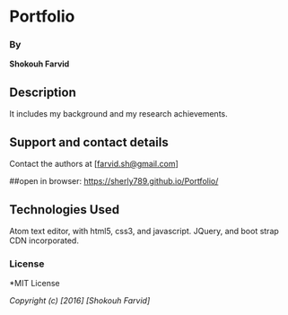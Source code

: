 # Portfolio

### By
**Shokouh Farvid**

## Description
It includes my background and my research achievements.

## Support and contact details

Contact the authors at [farvid.sh@gmail.com]

##open in browser: https://sherly789.github.io/Portfolio/

## Technologies Used

Atom text editor, with html5, css3, and javascript.  JQuery, and boot strap CDN incorporated.

### License

*MIT License

*Copyright (c) [2016] [Shokouh Farvid]*
